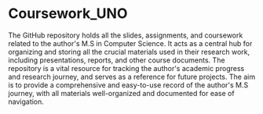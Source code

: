 # Coursework_UNO

The GitHub repository holds all the slides, assignments, and coursework related to the author's M.S in Computer Science. It acts as a central hub for organizing and storing all the crucial materials used in their research work, including presentations, reports, and other course documents. The repository is a vital resource for tracking the author's academic progress and research journey, and serves as a reference for future projects. The aim is to provide a comprehensive and easy-to-use record of the author's M.S journey, with all materials well-organized and documented for ease of navigation.
